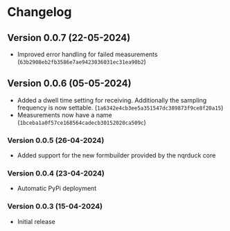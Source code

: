 # Changelog

## Version 0.0.7 (22-05-2024)

- Improved error handling for failed measurements (`63b2908eb2fb3586e7ae9423036031ec31ea90b2`)

## Version 0.0.6 (05-05-2024)

- Added a dwell time setting for receiving. Additionally the sampling frequency is now settable. (`1a6342e4cb3ee5a351547dc389873f9ce8f20a15`)
- Measurements now have a name (`1bceba1a0f57ce168564cadecb30152020ca509c`)

### Version 0.0.5 (26-04-2024)

- Added support for the new formbuilder provided by the nqrduck core

### Version 0.0.4 (23-04-2024)

- Automatic PyPi deployment

### Version 0.0.3 (15-04-2024)

- Initial release

